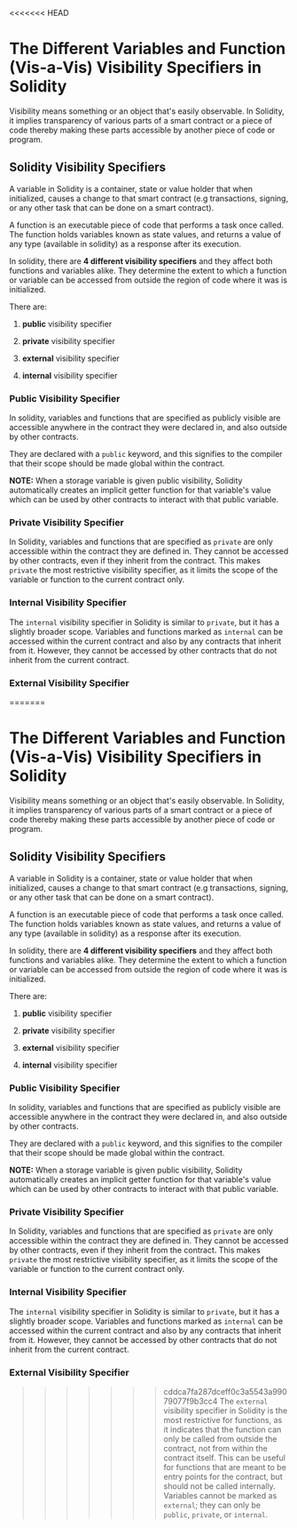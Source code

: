 <<<<<<< HEAD
# The Different Variables and Function (Vis-a-Vis) Visibility Specifiers in Solidity

Visibility means something or an object that's easily observable. In Solidity, it implies transparency of various parts of a smart contract or a piece of code thereby making these parts accessible by another piece of code or program.

## Solidity Visibility Specifiers

A variable in Solidity is a container, state or value holder that when initialized, causes a change to that smart contract (e.g transactions, signing, or any other task that can be done on a smart contract).

A function is an executable piece of code that performs a task once called. The function holds variables known as state values, and returns a value of any type (available in solidity) as a response after its execution.

In solidity, there are **4 different visibility specifiers** and they affect both functions and variables alike. They determine the extent to which a function or variable can be accessed from outside the region of code where it was is initialized.

There are:

1. **public** visibility specifier

2. **private** visibility specifier

3. **external** visibility specifier

4. **internal** visibility specifier

### Public Visibility Specifier

In solidity, variables and functions that are specified as publicly visible are accessible anywhere in the contract they were declared in, and also outside by other contracts.

They are declared with a  `public` keyword, and this signifies to the compiler that their scope should be made global within the contract.

**NOTE:** When a storage variable is given public visibility, Solidity automatically creates an implicit getter function for that variable's value which can be used by other contracts to interact with that public variable.

### Private Visibility Specifier

In Solidity, variables and functions that are specified as `private` are only accessible within the contract they are defined in. They cannot be accessed by other contracts, even if they inherit from the contract. This makes `private` the most restrictive visibility specifier, as it limits the scope of the variable or function to the current contract only.

### Internal Visibility Specifier

The `internal` visibility specifier in Solidity is similar to `private`, but it has a slightly broader scope. Variables and functions marked as `internal` can be accessed within the current contract and also by any contracts that inherit from it. However, they cannot be accessed by other contracts that do not inherit from the current contract.

### External Visibility Specifier

=======
# The Different Variables and Function (Vis-a-Vis) Visibility Specifiers in Solidity

Visibility means something or an object that's easily observable. In Solidity, it implies transparency of various parts of a smart contract or a piece of code thereby making these parts accessible by another piece of code or program.

## Solidity Visibility Specifiers

A variable in Solidity is a container, state or value holder that when initialized, causes a change to that smart contract (e.g transactions, signing, or any other task that can be done on a smart contract).

A function is an executable piece of code that performs a task once called. The function holds variables known as state values, and returns a value of any type (available in solidity) as a response after its execution.

In solidity, there are **4 different visibility specifiers** and they affect both functions and variables alike. They determine the extent to which a function or variable can be accessed from outside the region of code where it was is initialized.

There are:

1. **public** visibility specifier

2. **private** visibility specifier

3. **external** visibility specifier

4. **internal** visibility specifier

### Public Visibility Specifier

In solidity, variables and functions that are specified as publicly visible are accessible anywhere in the contract they were declared in, and also outside by other contracts.

They are declared with a  `public` keyword, and this signifies to the compiler that their scope should be made global within the contract.

**NOTE:** When a storage variable is given public visibility, Solidity automatically creates an implicit getter function for that variable's value which can be used by other contracts to interact with that public variable.

### Private Visibility Specifier

In Solidity, variables and functions that are specified as `private` are only accessible within the contract they are defined in. They cannot be accessed by other contracts, even if they inherit from the contract. This makes `private` the most restrictive visibility specifier, as it limits the scope of the variable or function to the current contract only.

### Internal Visibility Specifier

The `internal` visibility specifier in Solidity is similar to `private`, but it has a slightly broader scope. Variables and functions marked as `internal` can be accessed within the current contract and also by any contracts that inherit from it. However, they cannot be accessed by other contracts that do not inherit from the current contract.

### External Visibility Specifier

>>>>>>> cddca7fa287dceff0c3a5543a99079077f9b3cc4
The `external` visibility specifier in Solidity is the most restrictive for functions, as it indicates that the function can only be called from outside the contract, not from within the contract itself. This can be useful for functions that are meant to be entry points for the contract, but should not be called internally. Variables cannot be marked as `external`; they can only be `public`, `private`, or `internal`.